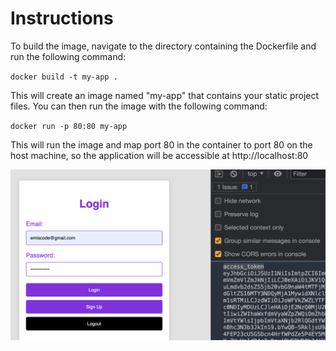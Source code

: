 # Instructions

To build the image, navigate to the directory containing the Dockerfile and run the following command:

`docker build -t my-app .`

This will create an image named "my-app" that contains your static project files. You can then run the image with the following command:

`docker run -p 80:80 my-app`

This will run the image and map port 80 in the container to port 80 on the host machine, so the application will be accessible at http://localhost:80

![Demo](demo.png)
